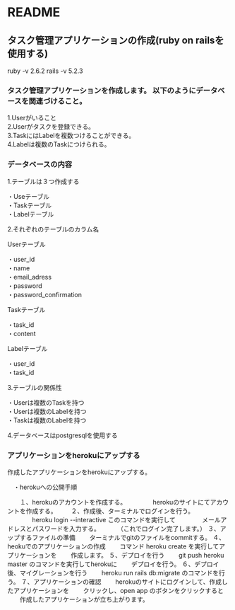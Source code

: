 # README            

## タスク管理アプリケーションの作成(ruby on railsを使用する)    
 ruby -v 2.6.2
 rails -v 5.2.3
### タスク管理アプリケーションを作成します。  以下のようにデータベースを関連づけること。  

 1.Userがいること  
 2.Userがタスクを登録できる。  
 3.TaskにはLabelを複数つけることができる。  
 4.Labelは複数のTaskにつけられる。　　


### データベースの内容    


1.テーブルは３つ作成する  

 ・Useテーブル  
 ・Taskテーブル  
 ・Labelテーブル      

2.それぞれのテーブルのカラム名  

Userテーブル    

 ・user_id  
 ・name  
 ・email_adress  
 ・password  
 ・password_confirmation    

Taskテーブル    

 ・task_id  
 ・content    

Labelテーブル    

 ・user_id  
 ・task_id      

3.テーブルの関係性    

 ・Userは複数のTaskを持つ  
 ・Userは複数のLabelを持つ  
 ・Taskは複数のLabelを持つ      

4.データベースはpostgresqlを使用する



### アプリケーションをherokuにアップする

作成したアプリケーションをherokuにアップする。

　・herokuへの公開手順

　　１、herokuのアカウントを作成する。
　　　　herokuのサイトにてアカウントを作成する。
　　２、作成後、ターミナルでログインを行う。
　　　　heroku login --interactive このコマンドを実行して
　　　　メールアドレスとパスワードを入力する。
　　　（これでログイン完了します。）
   ３、アップするファイルの準備
   　　ターミナルでgitのファイルをcommitする。
   ４、heokuでのアプリケーションの作成
   　　コマンド heroku create を実行してアプリケーションを
   　　作成します。
   ５、デプロイを行う
   　　git push heroku master のコマンドを実行してherokuに
   　　デプロイを行う。
   ６、デプロイ後、マイグレーションを行う
   　　heroku run rails db:migrate のコマンドを行う。
   ７、アプリケーションの確認
   　　herokuのサイトにログインして、作成したアプリケーションを
   　　クリックし、open app のボタンをクリックすると
   　　作成したアプリケーションが立ち上がります。   
